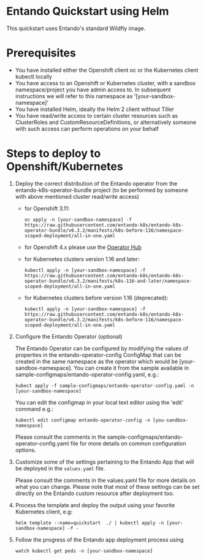 # Entando Quickstart using Helm

This quickstart uses Entando's standard Wildfly image.

# Prerequisites

  - You have installed either the Openshift client oc or the Kubernetes client kubectl locally
  - You have access to an Openshift or Kubernetes cluster, with a sandbox namespace/project you have admin access to. In subsequent instructions we will refer to this namespace as '[your-sandbox-namespace]'
  - You have installed Helm, ideally the Helm 2 client without Tiller
  - You have read/write access to certain cluster resources such as ClusterRoles and CustomResourceDefinitions, or alternatively someone with such access can perform operations on your behalf

# Steps to deploy to Openshift/Kubernetes

1. Deploy the correct distribution of the Entando operator from the entando-k8s-operator-bundle project (to be performed by someone with above mentioned cluster read/write access)
   
   - for Openshift 3.11: 
      
        `oc apply -n [your-sandbox-namespace] -f https://raw.githubusercontent.com/entando-k8s/entando-k8s-operator-bundle/v6.3.2/manifests/k8s-before-116/namespace-scoped-deployment/all-in-one.yaml`
   - for Openshift 4.x please use the [Operator Hub](https://link.to.oh.tutorial)
   - for Kubernetes clusters version 1.16 and later:
       
        `kubectl apply -n [your-sandbox-namespace] -f https://raw.githubusercontent.com/entando-k8s/entando-k8s-operator-bundle/v6.3.2/manifests/k8s-116-and-later/namespace-scoped-deployment/all-in-one.yaml`
   - for Kubernetes clusters before version 1.16 (deprecated):
     
        `kubectl apply -n [your-sandbox-namespace] -f https://raw.githubusercontent.com/entando-k8s/entando-k8s-operator-bundle/v6.3.2/manifests/k8s-before-116/namespace-scoped-deployment/all-in-one.yaml`
     
2. Configure the Entando Operator (optional)
   
   The Entando Operator can be configured by modifying the values of properties in the entando-operator-config ConfigMap that can be created in the same namespace as
   the operator which would be [your-sandbox-namespace]. You can create it from the sample available in sample-configmaps/entando-operator-config.yaml, e.g.:
      
      `kubect apply -f sample-configmaps/entando-operator-config.yaml -n [your-sandbox-namespace]`
   
   You can edit the configmap in your local text editor using the 'edit' command e.g.:
   
      `kubectl edit configmap entando-operator-config -n [you-sandbox-namespace]`
   
   Please consult the comments in the sample-configmaps/entando-operator-config.yaml file for more details on common 
   configuration options.
3. Customize some of the settings pertaining to the Entando App that will be deployed in the  `values.yaml` file.
   
   Please consult the comments in the values.yaml file for more details on what you can change. Please note that 
   most of these settings can be set directly on the Entando custom resource after deployment too.

4. Process the template and deploy the output using your favorite Kubernetes client, e.g:
   
      `helm template --name=quickstart  ./ | kubectl apply -n [your-sandbox-namespace] -f -`

5. Follow the progress of the Entando app deployment process using

     `watch kubectl get pods -n [your-sandbox-namespace]`
